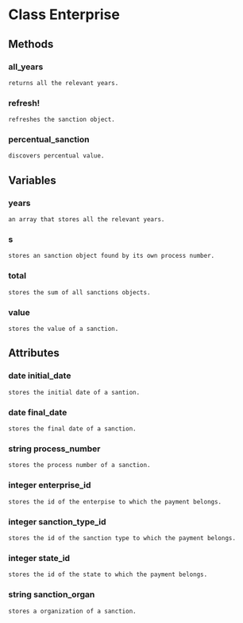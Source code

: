 # Class Enterprise

## Methods

### all_years
    returns all the relevant years.
### refresh!
    refreshes the sanction object.
### percentual_sanction
    discovers percentual value.

## Variables

### years
    an array that stores all the relevant years.
### s
    stores an sanction object found by its own process number.
### total
    stores the sum of all sanctions objects.
### value
    stores the value of a sanction.

## Attributes

###

### date initial_date
    stores the initial date of a santion.
### date final_date
    stores the final date of a sanction.
### string process_number
    stores the process number of a sanction.
### integer enterprise_id
    stores the id of the enterpise to which the payment belongs.
### integer sanction_type_id
    stores the id of the sanction type to which the payment belongs.
### integer state_id
    stores the id of the state to which the payment belongs.
### string sanction_organ
    stores a organization of a sanction.
